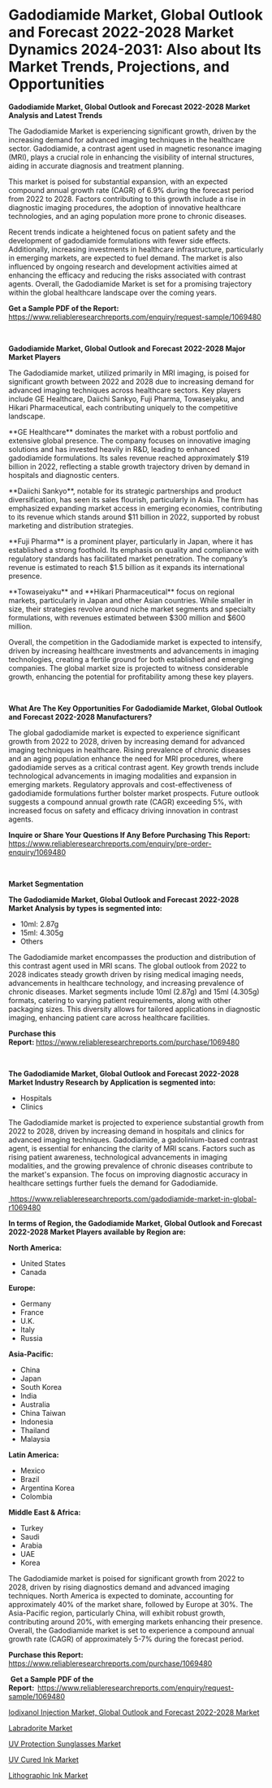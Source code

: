 <p><h1>Gadodiamide Market, Global Outlook and Forecast 2022-2028 Market Dynamics 2024-2031: Also about Its Market Trends, Projections, and Opportunities</h1></p><p><strong>Gadodiamide Market, Global Outlook and Forecast 2022-2028 Market Analysis and Latest Trends</strong></p>
<p><p>The Gadodiamide Market is experiencing significant growth, driven by the increasing demand for advanced imaging techniques in the healthcare sector. Gadodiamide, a contrast agent used in magnetic resonance imaging (MRI), plays a crucial role in enhancing the visibility of internal structures, aiding in accurate diagnosis and treatment planning. </p><p>This market is poised for substantial expansion, with an expected compound annual growth rate (CAGR) of 6.9% during the forecast period from 2022 to 2028. Factors contributing to this growth include a rise in diagnostic imaging procedures, the adoption of innovative healthcare technologies, and an aging population more prone to chronic diseases. </p><p>Recent trends indicate a heightened focus on patient safety and the development of gadodiamide formulations with fewer side effects. Additionally, increasing investments in healthcare infrastructure, particularly in emerging markets, are expected to fuel demand. The market is also influenced by ongoing research and development activities aimed at enhancing the efficacy and reducing the risks associated with contrast agents. Overall, the Gadodiamide Market is set for a promising trajectory within the global healthcare landscape over the coming years.</p></p>
<p><strong>Get a Sample PDF of the Report:&nbsp;</strong> <a href="https://www.reliableresearchreports.com/enquiry/request-sample/1069480">https://www.reliableresearchreports.com/enquiry/request-sample/1069480</a></p>
<p>&nbsp;</p>
<p><strong>Gadodiamide Market, Global Outlook and Forecast 2022-2028 Major Market Players</strong></p>
<p><p>The Gadodiamide market, utilized primarily in MRI imaging, is poised for significant growth between 2022 and 2028 due to increasing demand for advanced imaging techniques across healthcare sectors. Key players include GE Healthcare, Daiichi Sankyo, Fuji Pharma, Towaseiyaku, and Hikari Pharmaceutical, each contributing uniquely to the competitive landscape.</p><p>**GE Healthcare** dominates the market with a robust portfolio and extensive global presence. The company focuses on innovative imaging solutions and has invested heavily in R&D, leading to enhanced gadodiamide formulations. Its sales revenue reached approximately $19 billion in 2022, reflecting a stable growth trajectory driven by demand in hospitals and diagnostic centers.</p><p>**Daiichi Sankyo**, notable for its strategic partnerships and product diversification, has seen its sales flourish, particularly in Asia. The firm has emphasized expanding market access in emerging economies, contributing to its revenue which stands around $11 billion in 2022, supported by robust marketing and distribution strategies.</p><p>**Fuji Pharma** is a prominent player, particularly in Japan, where it has established a strong foothold. Its emphasis on quality and compliance with regulatory standards has facilitated market penetration. The company’s revenue is estimated to reach $1.5 billion as it expands its international presence.</p><p>**Towaseiyaku** and **Hikari Pharmaceutical** focus on regional markets, particularly in Japan and other Asian countries. While smaller in size, their strategies revolve around niche market segments and specialty formulations, with revenues estimated between $300 million and $600 million.</p><p>Overall, the competition in the Gadodiamide market is expected to intensify, driven by increasing healthcare investments and advancements in imaging technologies, creating a fertile ground for both established and emerging companies. The global market size is projected to witness considerable growth, enhancing the potential for profitability among these key players.</p></p>
<p>&nbsp;</p>
<p><strong>What Are The Key Opportunities For Gadodiamide Market, Global Outlook and Forecast 2022-2028 Manufacturers?</strong></p>
<p><p>The global gadodiamide market is expected to experience significant growth from 2022 to 2028, driven by increasing demand for advanced imaging techniques in healthcare. Rising prevalence of chronic diseases and an aging population enhance the need for MRI procedures, where gadodiamide serves as a critical contrast agent. Key growth trends include technological advancements in imaging modalities and expansion in emerging markets. Regulatory approvals and cost-effectiveness of gadodiamide formulations further bolster market prospects. Future outlook suggests a compound annual growth rate (CAGR) exceeding 5%, with increased focus on safety and efficacy driving innovation in contrast agents.</p></p>
<p><strong>Inquire or Share Your Questions If Any Before Purchasing This Report:</strong> <a href="https://www.reliableresearchreports.com/enquiry/pre-order-enquiry/1069480">https://www.reliableresearchreports.com/enquiry/pre-order-enquiry/1069480</a></p>
<p>&nbsp;</p>
<p><strong>Market Segmentation</strong></p>
<p><strong>The Gadodiamide Market, Global Outlook and Forecast 2022-2028 Market Analysis by types is segmented into:</strong></p>
<p><ul><li>10ml: 2.87g</li><li>15ml: 4.305g</li><li>Others</li></ul></p>
<p><p>The Gadodiamide market encompasses the production and distribution of this contrast agent used in MRI scans. The global outlook from 2022 to 2028 indicates steady growth driven by rising medical imaging needs, advancements in healthcare technology, and increasing prevalence of chronic diseases. Market segments include 10ml (2.87g) and 15ml (4.305g) formats, catering to varying patient requirements, along with other packaging sizes. This diversity allows for tailored applications in diagnostic imaging, enhancing patient care across healthcare facilities.</p></p>
<p><strong>Purchase this Report:&nbsp;</strong><a href="https://www.reliableresearchreports.com/purchase/1069480">https://www.reliableresearchreports.com/purchase/1069480</a></p>
<p>&nbsp;</p>
<p><strong>The Gadodiamide Market, Global Outlook and Forecast 2022-2028 Market Industry Research by Application is segmented into:</strong></p>
<p><ul><li>Hospitals</li><li>Clinics</li></ul></p>
<p><p>The Gadodiamide market is projected to experience substantial growth from 2022 to 2028, driven by increasing demand in hospitals and clinics for advanced imaging techniques. Gadodiamide, a gadolinium-based contrast agent, is essential for enhancing the clarity of MRI scans. Factors such as rising patient awareness, technological advancements in imaging modalities, and the growing prevalence of chronic diseases contribute to the market's expansion. The focus on improving diagnostic accuracy in healthcare settings further fuels the demand for Gadodiamide.</p></p>
<p><a href="https://www.reliableresearchreports.com/gadodiamide-market-in-global-r1069480">&nbsp;https://www.reliableresearchreports.com/gadodiamide-market-in-global-r1069480</a></p>
<p><strong>In terms of Region, the Gadodiamide Market, Global Outlook and Forecast 2022-2028 Market Players available by Region are:</strong></p>
<p>
    <p> <strong> North America: </strong>
        <ul>
            <li>United States</li>
            <li>Canada</li>
        </ul>
        </p> 
    <p> <strong> Europe: </strong>
        <ul>
            <li>Germany</li>
            <li>France</li>
            <li>U.K.</li>
            <li>Italy</li>
            <li>Russia</li>
        </ul>
        </p> 
    <p> <strong> Asia-Pacific: </strong>
        <ul>
            <li>China</li>
            <li>Japan</li>
            <li>South Korea</li>
            <li>India</li>
            <li>Australia</li>
            <li>China Taiwan</li>
            <li>Indonesia</li>
            <li>Thailand</li>
            <li>Malaysia</li>
        </ul>
        </p> 
    <p> <strong> Latin America: </strong>
        <ul>
            <li>Mexico</li>
            <li>Brazil</li>
            <li>Argentina Korea</li>
            <li>Colombia</li>
        </ul>
        </p> 
    <p> <strong> Middle East & Africa: </strong>
        <ul>
            <li>Turkey</li>
            <li>Saudi</li>
            <li>Arabia</li>
            <li>UAE</li>
            <li>Korea</li>
        </ul>
    </p>
    </p>
<p><p>The Gadodiamide market is poised for significant growth from 2022 to 2028, driven by rising diagnostics demand and advanced imaging techniques. North America is expected to dominate, accounting for approximately 40% of the market share, followed by Europe at 30%. The Asia-Pacific region, particularly China, will exhibit robust growth, contributing around 20%, with emerging markets enhancing their presence. Overall, the Gadodiamide market is set to experience a compound annual growth rate (CAGR) of approximately 5-7% during the forecast period.</p></p>
<p><strong>Purchase this Report: </strong><a href="https://www.reliableresearchreports.com/purchase/1069480">https://www.reliableresearchreports.com/purchase/1069480</a></p>
<p>&nbsp;<strong>Get a Sample PDF of the Report:&nbsp;&nbsp;</strong><a href="https://www.reliableresearchreports.com/enquiry/request-sample/1069480">https://www.reliableresearchreports.com/enquiry/request-sample/1069480</a></p>
<p><strong></strong></p>
<p><p><a href="https://github.com/Rekhakhatun65/Market-Research-Report-List-1/blob/main/iodixanol-injection-market-global-outlook-and-forecast-2022-2028-market.md">Iodixanol Injection Market, Global Outlook and Forecast 2022-2028 Market</a></p><p><a href="https://medium.com/@karleeprice2004/the-labradorite-market-report-analyzes-important-operational-and-performance-data-so-one-may-498aabea1219">Labradorite Market</a></p><p><a href="https://www.linkedin.com/pulse/uv-protection-sunglasses-industry-analysis-report-its-market-fkpyc?trackingId=1K%2FxO%2F1ZRga1TR0HYJ7Nww%3D%3D">UV Protection Sunglasses Market</a></p><p><a href="https://issuu.com/reportprime-2/docs/uv-cured-ink-market-size-2030.pptx_9cbdceadd26c04">UV Cured Ink Market</a></p><p><a href="https://issuu.com/reportprime-2/docs/lithographic-ink-market-size-2030.p_46fc111014df5b">Lithographic Ink Market</a></p></p>
